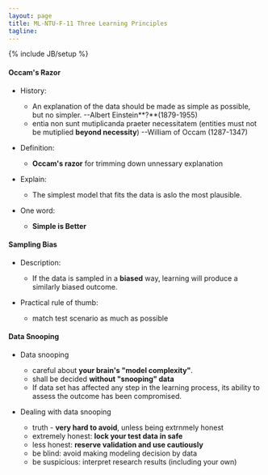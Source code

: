 ```yaml
---
layout: page
title: ML-NTU-F-11 Three Learning Principles
tagline: 
---
```

{% include JB/setup %}

#### Occam's Razor

- History:
    + An explanation of the data should be made as simple as possible, but no simpler. --Albert Einstein**?**(1879-1955)
    + entia non sunt mutiplicanda praeter necessitatem (entities must not be mutiplied **beyond necessity**) --William of Occam (1287-1347)

- Definition:
    + **Occam's razor** for trimming down unnessary explanation

- Explain:
    + The simplest model that fits the data is aslo the most plausible.

- One word:
    + **Simple is Better**

#### Sampling Bias

- Description:
    + If the data is sampled in a **biased** way, learning will produce a similarly biased outcome.

- Practical rule of thumb:
    + match test scenario as much as possible

#### Data Snooping

- Data snooping
    + careful about **your brain's "model complexity"**.
    + shall be decided **without "snooping" data**
    + If data set has affected any step in the learning process, its ability to assess the outcome has been compromised.

- Dealing with data snooping
    + truth - **very hard to avoid**, unless being extrnmely honest
    + extremely honest: **lock your test data in safe**
    + less honest: **reserve validation and use cautiously**
    + be blind: avoid making modeling decision by data
    + be suspicious: interpret research results (including your own)
